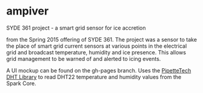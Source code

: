 # ampiver
SYDE 361 project - a smart grid sensor for ice accretion

from the Spring 2015 offering of SYDE 361. The project was a sensor to take the
place of smart grid current sensors at various points in the electrical grid and
broadcast temperature, humidity and ice presence. This allows grid management to
be warned of and alerted to icing events.

A UI mockup can be found on the gh-pages branch.
Uses the [PipetteTech DHT Library](https://github.com/piettetech/PietteTech_DHT)
to read DHT22 temperature and humidity values from the Spark Core.
